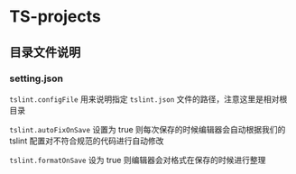 # TS-projects

## 目录文件说明

### setting.json

`tslint.configFile` 用来说明指定 `tslint.json` 文件的路径，注意这里是相对根目录

`tslint.autoFixOnSave` 设置为 true 则每次保存的时候编辑器会自动根据我们的 tslint 配置对不符合规范的代码进行自动修改

`tslint.formatOnSave` 设为 true 则编辑器会对格式在保存的时候进行整理

